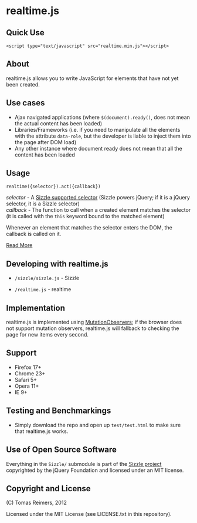 # realtime.js

## Quick Use

    <script type="text/javascript" src="realtime.min.js"></script>

## About 

realtime.js allows you to write JavaScript for elements that have not yet been created.

## Use cases

 - Ajax navigated applications (where `$(document).ready()`, does not mean the actual content has been loaded)
 - Libraries/Frameworks (i.e. if you need to manipulate all the elements with the attribute `data-role`, but the developer is liable to inject them into the page after DOM load)
 - Any other instance where document ready does not mean that all the content has been loaded

## Usage

    realtime({selector}).act({callback})

*selector* - A [Sizzle supported selector](https://github.com/jquery/sizzle/wiki/Sizzle-Documentation) (Sizzle powers jQuery; if it is a jQuery selector, it is a Sizzle selector)  
*callback* - The function to call when a created element matches the selector (it is called with the `this` keyword bound to the matched element)

Whenever an element that matches the selector enters the DOM, the callback is called on it.

[Read More](https://github.com/tomasreimers/realtime.js/blob/master/DOCS.md)

## Developing with realtime.js

 - `/sizzle/sizzle.js` - Sizzle
 - `/realtime.js` - realtime

    <script type="text/javascript" src="sizzle.js"></script>
    <script type="text/javascript" src="realtime.js"></script>

## Implementation

realtime.js is implemented using [MutationObservers](https://developer.mozilla.org/en-US/docs/DOM/MutationObserver); if the browser does not support mutation observers, realtime.js will fallback to checking the page for new items every second.

## Support

 - Firefox 17+
 - Chrome 23+
 - Safari 5+
 - Opera 11+
 - IE 9+

## Testing and Benchmarkings

 - Simply download the repo and open up `test/test.html` to make sure that realtime.js works.

## Use of Open Source Software

Everything in the `Sizzle/` submodule is part of the [Sizzle project](https://github.com/jquery/sizzle/) copyrighted by the jQuery Foundation and licensed under an MIT license.

## Copyright and License

(C) Tomas Reimers, 2012

Licensed under the MIT License (see LICENSE.txt in this repository).